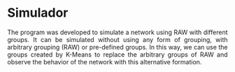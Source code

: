 # Simulador
<p align="justify">The program was developed to simulate a network using RAW with different groups. It can be simulated without using any form of grouping, with arbitrary grouping (RAW) or pre-defined groups. In this way, we can use the groups created by K-Means to replace the arbitrary groups of RAW and observe the behavior of the network with this alternative formation.
